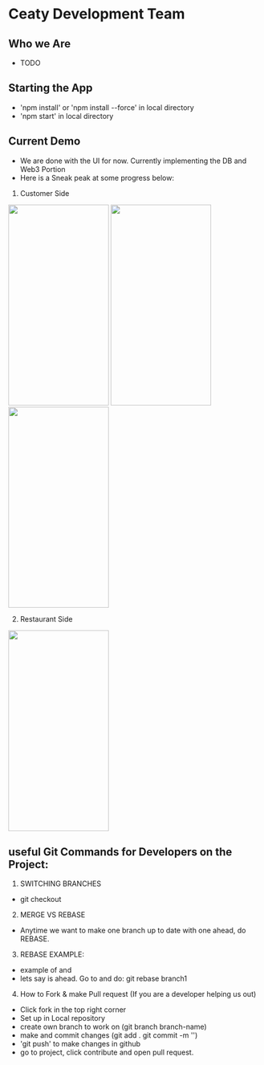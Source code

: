 # Ceaty Development Team


## Who we Are
- TODO


## Starting the App
- 'npm install' or 'npm install --force' in local directory
- 'npm start' in local directory

## Current Demo
- We are done with the UI for now. Currently implementing the DB and Web3 Portion
- Here is a Sneak peak at some progress below:

1) Customer Side
<img src= "https://user-images.githubusercontent.com/75355003/219980886-f3c0668b-1259-40ea-af5f-5caa17147023.PNG" width="200" height="400">


<img src="https://user-images.githubusercontent.com/75355003/219980787-d2e98fe3-9905-4d01-aa0a-c2640dad4949.PNG" width="200" height="400">

<img src="https://user-images.githubusercontent.com/75355003/219980985-12ee3d3b-b4f4-4009-94bd-4d23df5a9dc2.PNG" width="200" height="400">

2) Restaurant Side
<img src="https://user-images.githubusercontent.com/75355003/219981057-4ac173d4-3f89-467d-8a5f-3c2d8b377ecf.PNG" width="200" height="400">


## useful Git Commands for Developers on the Project:

1) SWITCHING BRANCHES
- git checkout <branchname>

2) MERGE VS REBASE
- Anytime we want to make one branch up to date with one ahead, do REBASE. 

3) REBASE EXAMPLE:
- example of <branch1> and <branch2>
- lets say <branch1> is ahead. Go to <branch2> and do: git rebase branch1

4) How to Fork & make Pull request (If you are a developer helping us out)
- Click fork in the top right corner
- Set up in Local repository
- create own branch to work on (git branch branch-name)
- make and commit changes (git add . git commit -m '')
- 'git push' to make changes in github
- go to project, click contribute and open pull request.
